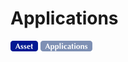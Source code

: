 # Applications
![Asset](../../../_images/asset.png) ![Applications](../../../_images/applications.png)